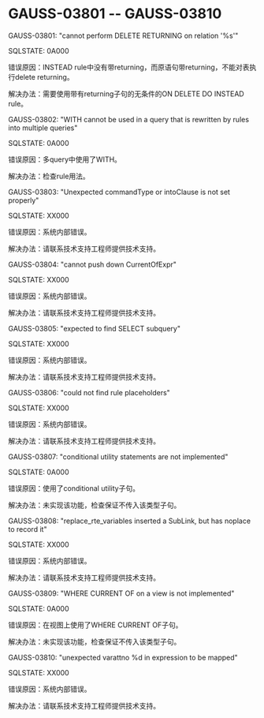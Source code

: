 # GAUSS-03801 -- GAUSS-03810

GAUSS-03801: "cannot perform DELETE RETURNING on relation '%s'"

SQLSTATE: 0A000

错误原因：INSTEAD rule中没有带returning，而原语句带returning，不能对表执行delete returning。

解决办法：需要使用带有returning子句的无条件的ON DELETE DO INSTEAD rule。

GAUSS-03802: "WITH cannot be used in a query that is rewritten by rules into multiple queries"

SQLSTATE: 0A000

错误原因：多query中使用了WITH。

解决办法：检查rule用法。

GAUSS-03803: "Unexpected commandType or intoClause is not set properly"

SQLSTATE: XX000

错误原因：系统内部错误。

解决办法：请联系技术支持工程师提供技术支持。

GAUSS-03804: "cannot push down CurrentOfExpr"

SQLSTATE: XX000

错误原因：系统内部错误。

解决办法：请联系技术支持工程师提供技术支持。

GAUSS-03805: "expected to find SELECT subquery"

SQLSTATE: XX000

错误原因：系统内部错误。

解决办法：请联系技术支持工程师提供技术支持。

GAUSS-03806: "could not find rule placeholders"

SQLSTATE: XX000

错误原因：系统内部错误。

解决办法：请联系技术支持工程师提供技术支持。

GAUSS-03807: "conditional utility statements are not implemented"

SQLSTATE: 0A000

错误原因：使用了conditional utility子句。

解决办法：未实现该功能，检查保证不传入该类型子句。

GAUSS-03808: "replace\_rte\_variables inserted a SubLink, but has noplace to record it"

SQLSTATE: XX000

错误原因：系统内部错误。

解决办法：请联系技术支持工程师提供技术支持。

GAUSS-03809: "WHERE CURRENT OF on a view is not implemented"

SQLSTATE: 0A000

错误原因：在视图上使用了WHERE CURRENT OF子句。

解决办法：未实现该功能，检查保证不传入该类型子句。

GAUSS-03810: "unexpected varattno %d in expression to be mapped"

SQLSTATE: XX000

错误原因：系统内部错误。

解决办法：请联系技术支持工程师提供技术支持。

